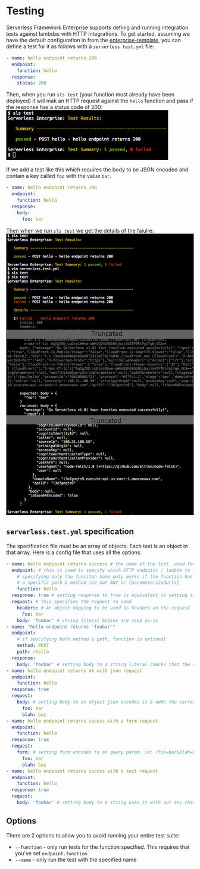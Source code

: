 # Testing
Serverless Framework Enterprise supports definig and running integration tests against lambdas
with HTTP integrations. To get started, assuming we have the default configuration in from the
[enterprise-template](https://github.com/serverless/enterprise-template), you can define a test for
it as follows with a  `serverless.test.yml` file:

```yml
- name: hello endpoint returns 200
  endpoint:
    function: hello
  response:
    status: 200
```

Then, when you run `sls test` (your function must already have been deployed) it will mak an HTTP
request against the `hello` function and pass if the response has a status code of 200:
![screenshot of tests succeeding](./images/test-success.png)

If we add a test like this which requires the body to be JSON encoded and contain a key called
`foo` with the value `bar`.


```yml
- name: hello endpoint returns 200
  endpoint:
    function: hello
  response:
    body:
      foo: bar
```

Then when we run `sls test` we get the details of the faiulre:
![screenshot of one test failing](./images/test-failure.png)


## `serverless.test.yml` specification
The specification file must be an array of objects. Each test is an object in that array.
Here is a config file that uses all the options:
```yaml
- name: hello endpoint returns success # the name of the test. used for running a specific test & in CLI output
  endpoint: # this is used to specify which HTTP endpoint / lambda to test against
    # specifying only the funciton name only works if the function has only one HTTP endpoint and
    # a specific path & method (ie not ANY or {parameterizedUrls}
    function: hello
  response: true # setting response to true is equivalent to setting it to {status: 200}
  request: # this specifies the request to send
    headers: # An object mapping to be used as headers on the request
      Foo: bar
    body: 'foobar' # string literal bodies are used as-is
- name: "hello endpoint returns 'foobar'"
  endpoint:
    # if specifying both method & path, function is optional
    method: POST
    path: /hello
  response:
    body: 'foobar' # setting body to a string literal checks that the response text matches it exactly
- name: hello endpoint returns ok with json request
  endpoint:
    function: hello
  response: true
  request:
    body: # setting body to an object json encodes it & adds the correct content-type header
      foo: bar
      blah: baz
- name: hello endpoint returns sucess with a form request
  endpoint:
    function: hello
  response: true
  request:
    form: # setting form encodes to an query param, ie: ?foo=bar&blah=baz
      foo: bar
      blah: baz
- name: hello endpoint returns sucess with a text request
  endpoint:
    function: hello
  response: true
  request:
    body: 'foobar' # setting body to a string uses it with out any changes
```

## Options
There are 2 options to allow you to avoid running your entire test suite:
  - `--function` - only run tests for the function specified. This requires that you've set `endpoint.function`
  - `--name` - only run the test with the specified name
